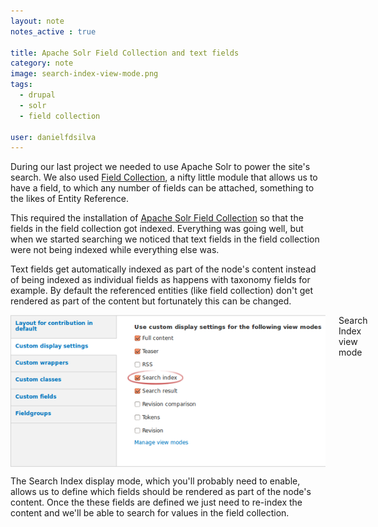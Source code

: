 ```yaml
---
layout: note
notes_active : true

title: Apache Solr Field Collection and text fields
category: note
image: search-index-view-mode.png
tags: 
  - drupal
  - solr
  - field collection

user: danielfdsilva
---
```

During our last project we needed to use Apache Solr to power the site's search. We also used [Field Collection](https://drupal.org/project/field_collection), a nifty little module that allows us to have a field, to which any number of fields can be attached, something to the likes of Entity Reference.

This required the installation of [Apache Solr Field Collection](https://drupal.org/project/apachesolr_field_collection) so that the fields in the field collection got indexed. Everything was going well, but when we started searching we noticed that  text fields in the field collection were not being indexed while everything else was.

Text fields get automatically indexed as part of the node's content instead of being indexed as individual fields as happens with taxonomy fields for example. By default the referenced entities (like field collection) don't get rendered as part of the content but fortunately this can be changed.

<div class="image-with-caption eleven columns alpha omega">
  <img src="/images/notes/search-index-view-mode.png" class="nine columns offset-by-one inset-by-one border alpha omega" alt="Search index view mode" />
  <span>Search Index view mode</span>
</div>

The Search Index display mode, which you'll probably need to enable, allows us to define which fields should be rendered as part of the node's content. Once the these fields are defined we just need to re-index the content and we'll be able to search for values in the field collection.